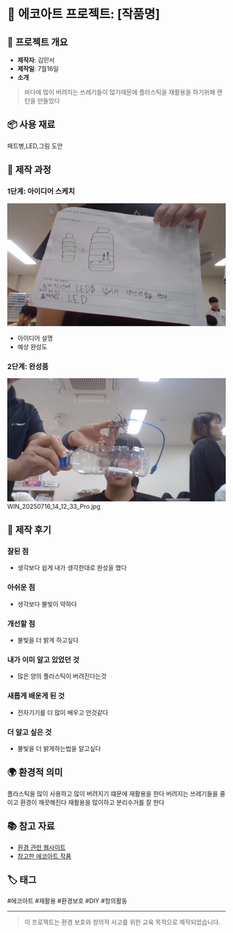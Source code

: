 # 🌱 에코아트 프로젝트: [작품명]

## 📖 프로젝트 개요
- **제작자**: 김민서
- **제작일**: 7월16일
- **소개**
> 바다에 많이 버려지는 쓰레기들이 많기때문에 플라스틱을 재활용을 하기위해 랜턴을 만들었다

## 📦 사용 재료
페트병,LED,그림 도안

## 🔧 제작 과정

### 1단계: 아이디어 스케치
![스케치 이미지](WIN_20250716_14_12_33_Pro.jpg)
- 아이디어 설명
- 예상 완성도

### 2단계: 완성품
![완성품 1](final.jpg)
WIN_20250716_14_12_33_Pro.jpg
## 💭 제작 후기
### 잘된 점
- 생각보다 쉽게 내가 생각한대로 완성을 했다

### 아쉬운 점
- 생각보다 불빛이 약하다

### 개선할 점
- 불빛을 더 밝게 하고싶다

### 내가 이미 알고 있었던 것
- 많은 양의 플라스틱이 버려진다는것

### 새롭게 배운게 된 것
- 전자기기를 더 많이 배우고 안것같다

### 더 알고 싶은 것
- 불빛을 더 밝게하는법을 알고싶다

## 🌍 환경적 의미
플라스틱을 많이 사용하고 많이 버려지기 떄문에 재활용을 한다
버려지는 쓰레기들을 줄이고 환경이 깨끗해진다
재활용을 많이하고 분리수거를 잘 한다

## 📚 참고 자료
- [환경 관련 웹사이트](링크)
- [참고한 에코아트 작품](링크)

## 🏷️ 태그
#에코아트 #재활용 #환경보호 #DIY #창의활동

---

> 이 프로젝트는 환경 보호와 창의적 사고를 위한 교육 목적으로 제작되었습니다.
